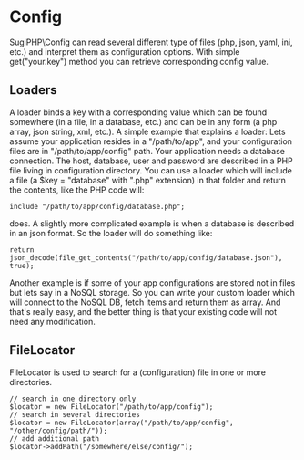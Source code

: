 Config
======

SugiPHP\Config can read several different type of files (php, json, yaml, ini, etc.) and interpret them as 
configuration options. With simple get("your.key") method you can retrieve corresponding config value.

Loaders
-------

A loader binds a key with a corresponding value which can be found somewhere (in a file, in a database, etc.) 
and can be in any form (a php array, json string, xml, etc.). 
A simple example that explains a loader:
Lets assume your application resides in a "/path/to/app", and your configuration files are in "/path/to/app/config"
path. Your application needs a database connection. The host, database, user and password are described in a PHP file 
living in configuration directory. You can use a loader which will include a file (a $key = "database" with ".php" extension) 
in that folder and return the contents, like the PHP code will:
``` 
include "/path/to/app/config/database.php";
```
does. A slightly more complicated example is when a database is described in an json format. So the loader will do something 
like:
```
return json_decode(file_get_contents("/path/to/app/config/database.json"), true);
```
Another example is if some of your app configurations are stored not in files but lets say in a NoSQL storage. So you can 
write your custom loader which will connect to the NoSQL DB, fetch items and return them as array. And that's really easy,
and the better thing is that your existing code will not need any modification.

FileLocator
-----------

FileLocator is used to search for a (configuration) file in one or more directories.

```
// search in one directory only
$locator = new FileLocator("/path/to/app/config");
// search in several directories
$locator = new FileLocator(array("/path/to/app/config", "/other/config/path/"));
// add additional path
$locator->addPath("/somewhere/else/config/");
```



